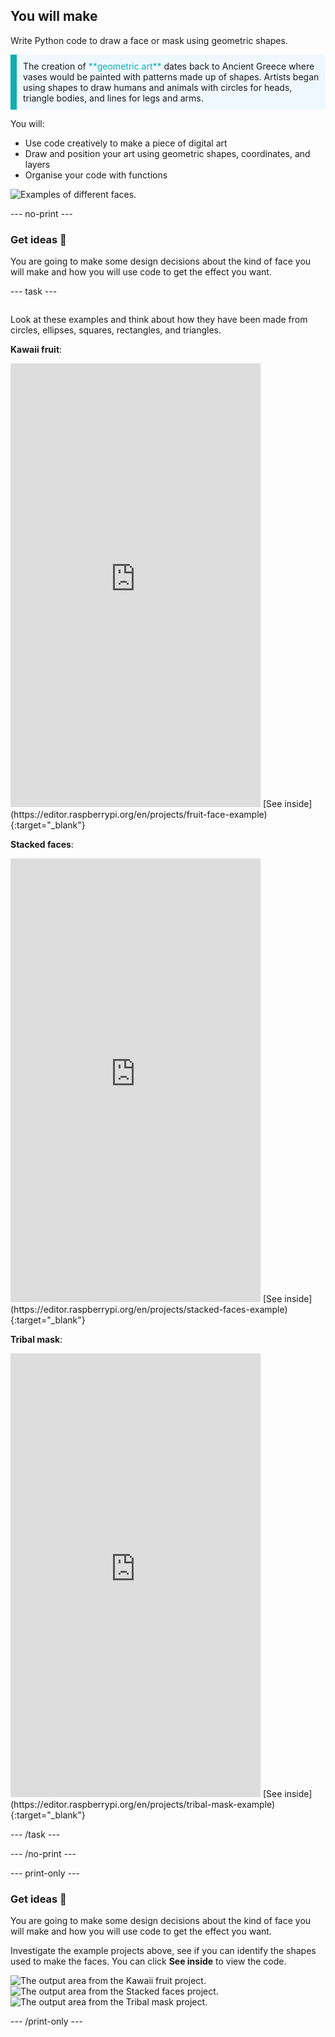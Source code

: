 ## You will make

Write Python code to draw a face or mask using geometric shapes. 

<p style="border-left: solid; border-width:10px; border-color: #0faeb0; background-color: aliceblue; padding: 10px;">
The creation of <span style="color: #0faeb0">**geometric art**</span> dates back to Ancient Greece where vases would be painted with patterns made up of shapes. Artists began using shapes to draw humans and animals with circles for heads, triangle bodies, and lines for legs and arms.
</p>

You will:

+ Use code creatively to make a piece of digital art
+ Draw and position your art using geometric shapes, coordinates, and layers
+ Organise your code with functions
 
![Examples of different faces.](images/strip.png)

--- no-print ---

### Get ideas 💭

You are going to make some design decisions about the kind of face you will make and how you will use code to get the effect you want.

--- task ---
<div style="display: flex; flex-wrap: wrap">
<div style="flex-basis: 175px; flex-grow: 1">  

Look at these examples and think about how they have been made from circles, ellipses, squares, rectangles, and triangles.

**Kawaii fruit**:
<iframe src="https://editor.raspberrypi.org/en/embed/viewer/fruit-face-example" width="400" height="710" frameborder="0" marginwidth="0" marginheight="0" allowfullscreen>
</iframe>
[See inside](https://editor.raspberrypi.org/en/projects/fruit-face-example){:target="_blank"}

**Stacked faces**:
<iframe src="https://editor.raspberrypi.org/en/embed/viewer/stacked-faces-example" width="400" height="710" frameborder="0" marginwidth="0" marginheight="0" allowfullscreen>
</iframe>
[See inside](https://editor.raspberrypi.org/en/projects/stacked-faces-example){:target="_blank"}

**Tribal mask**:
<iframe src="https://editor.raspberrypi.org/en/embed/viewer/tribal-mask-example" width="400" height="710" frameborder="0" marginwidth="0" marginheight="0" allowfullscreen>
</iframe>
[See inside](https://editor.raspberrypi.org/en/projects/tribal-mask-example){:target="_blank"}

--- /task ---

--- /no-print ---

--- print-only ---

### Get ideas 💭

You are going to make some design decisions about the kind of face you will make and how you will use code to get the effect you want.

Investigate the example projects above, see if you can identify the shapes used to make the faces. You can click **See inside** to view the code.

![The output area from the Kawaii fruit project.](images/smile.png)
![The output area from the Stacked faces project.](images/stacked.png)
![The output area from the Tribal mask project.](images/tribal.png)

--- /print-only ---

